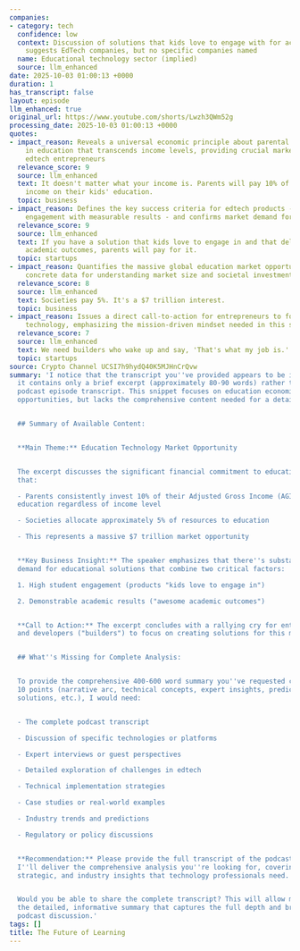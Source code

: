 ```yaml
---
companies:
- category: tech
  confidence: low
  context: Discussion of solutions that kids love to engage with for academic outcomes
    suggests EdTech companies, but no specific companies named
  name: Educational technology sector (implied)
  source: llm_enhanced
date: 2025-10-03 01:00:13 +0000
duration: 1
has_transcript: false
layout: episode
llm_enhanced: true
original_url: https://www.youtube.com/shorts/Lwzh3QWm52g
processing_date: 2025-10-03 01:00:13 +0000
quotes:
- impact_reason: Reveals a universal economic principle about parental investment
    in education that transcends income levels, providing crucial market insight for
    edtech entrepreneurs
  relevance_score: 9
  source: llm_enhanced
  text: It doesn't matter what your income is. Parents will pay 10% of AGI of their
    income on their kids' education.
  topic: business
- impact_reason: Defines the key success criteria for edtech products - combining
    engagement with measurable results - and confirms market demand for such solutions
  relevance_score: 9
  source: llm_enhanced
  text: If you have a solution that kids love to engage in and that delivers awesome
    academic outcomes, parents will pay for it.
  topic: startups
- impact_reason: Quantifies the massive global education market opportunity, providing
    concrete data for understanding market size and societal investment patterns
  relevance_score: 8
  source: llm_enhanced
  text: Societies pay 5%. It's a $7 trillion interest.
  topic: business
- impact_reason: Issues a direct call-to-action for entrepreneurs to focus on education
    technology, emphasizing the mission-driven mindset needed in this sector
  relevance_score: 7
  source: llm_enhanced
  text: We need builders who wake up and say, 'That's what my job is.'
  topic: startups
source: Crypto Channel UCSI7h9hydQ40K5MJHnCrQvw
summary: 'I notice that the transcript you''ve provided appears to be incomplete -
  it contains only a brief excerpt (approximately 80-90 words) rather than a full
  podcast episode transcript. This snippet focuses on education economics and market
  opportunities, but lacks the comprehensive content needed for a detailed analysis.


  ## Summary of Available Content:


  **Main Theme:** Education Technology Market Opportunity


  The excerpt discusses the significant financial commitment to education, highlighting
  that:

  - Parents consistently invest 10% of their Adjusted Gross Income (AGI) in children''s
  education regardless of income level

  - Societies allocate approximately 5% of resources to education

  - This represents a massive $7 trillion market opportunity


  **Key Business Insight:** The speaker emphasizes that there''s substantial market
  demand for educational solutions that combine two critical factors:

  1. High student engagement (products "kids love to engage in")

  2. Demonstrable academic results ("awesome academic outcomes")


  **Call to Action:** The excerpt concludes with a rallying cry for entrepreneurs
  and developers ("builders") to focus on creating solutions for this market opportunity.


  ## What''s Missing for Complete Analysis:


  To provide the comprehensive 400-600 word summary you''ve requested covering all
  10 points (narrative arc, technical concepts, expert insights, predictions, controversies,
  solutions, etc.), I would need:


  - The complete podcast transcript

  - Discussion of specific technologies or platforms

  - Expert interviews or guest perspectives

  - Detailed exploration of challenges in edtech

  - Technical implementation strategies

  - Case studies or real-world examples

  - Industry trends and predictions

  - Regulatory or policy discussions


  **Recommendation:** Please provide the full transcript of the podcast episode, and
  I''ll deliver the comprehensive analysis you''re looking for, covering all the technical,
  strategic, and industry insights that technology professionals need.


  Would you be able to share the complete transcript? This will allow me to give you
  the detailed, informative summary that captures the full depth and breadth of the
  podcast discussion.'
tags: []
title: The Future of Learning
---
```


<!-- Episode automatically generated from analysis data -->
<!-- Processing completed: 2025-10-03 01:00:13 UTC -->
